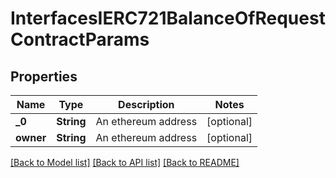 # InterfacesIERC721BalanceOfRequestContractParams

## Properties
Name | Type | Description | Notes
------------ | ------------- | ------------- | -------------
**_0** | **String** | An ethereum address | [optional] 
**owner** | **String** | An ethereum address | [optional] 

[[Back to Model list]](../README.md#documentation-for-models) [[Back to API list]](../README.md#documentation-for-api-endpoints) [[Back to README]](../README.md)


